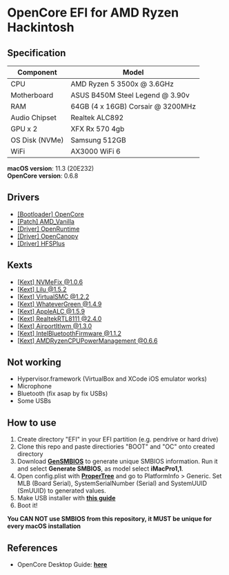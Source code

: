 # OpenCore EFI for AMD Ryzen Hackintosh

## Specification

| **Component**  | **Model**                           |
| -------------- | ----------------------------------- |
| CPU            | AMD Ryzen 5 3500x @ 3.6GHz          |
| Motherboard    | ASUS B450M Steel Legend  @ 3.90v    |
| RAM            | 64GB (4 x 16GB) Corsair @ 3200MHz   |
| Audio Chipset  | Realtek ALC892                      |
| GPU x 2        | XFX Rx 570 4gb                      |
| OS Disk (NVMe) | Samsung 512GB                       |
| WiFi           | AX3000 WiFi 6                       |

**macOS version**: 11.3 (20E232)
<br>
**OpenCore version**: 0.6.8

## Drivers 

- [[Bootloader] OpenCore](https://github.com/acidanthera/OpenCorePkg)
- [[Patch] AMD_Vanilla](https://github.com/AMD-OSX/AMD_Vanilla)
- [[Driver] OpenRuntime](https://github.com/acidanthera/OpenCorePkg)
- [[Driver] OpenCanopy](https://github.com/acidanthera/OpenCorePkg)
- [[Driver] HFSPlus](https://github.com/acidanthera/OcBinaryData/blob/master/Drivers/HfsPlus.efi)

## Kexts
- [[Kext] NVMeFix @1.0.6](https://github.com/acidanthera/NVMeFix)
- [[Kext] Lilu @1.5.2](https://github.com/acidanthera/Lilu)
- [[Kext] VirtualSMC @1.2.2](https://github.com/acidanthera/VirtualSMC)
- [[Kext] WhateverGreen @1.4.9](https://github.com/acidanthera/WhateverGreen)
- [[Kext] AppleALC @1.5.9](https://github.com/acidanthera/AppleALC)
- [[Kext] RealtekRTL8111 @2.4.0](https://github.com/Mieze/RTL8111_driver_for_OS_X/releases)
- [[Kext] AirportItlwm @1.3.0](https://github.com/OpenIntelWireless/itlwm)
- [[Kext] IntelBluetoothFirmware @1.1.2](https://github.com/OpenIntelWireless/IntelBluetoothFirmware)
- [[Kext] AMDRyzenCPUPowerManagement @0.6.6](https://github.com/trulyspinach/SMCAMDProcessor)


## Not working

- Hypervisor.framework (VirtualBox and XCode iOS emulator works)
- Microphone 
- Bluetooth (fix asap by fix USBs) 
- Some USBs

## How to use

1. Create directory "EFI" in your EFI partition (e.g. pendrive or hard drive)
2. Clone this repo and paste directiories "BOOT" and "OC" onto created directory
3. Download [**GenSMBIOS**](https://github.com/corpnewt/GenSMBIOS) to generate unique SMBIOS information. Run it and select **Generate SMBIOS**, as model select **iMacPro1,1**.
4. Open config.plist with [**ProperTree**](https://github.com/corpnewt/ProperTree) and go to PlatformInfo > Generic. Set MLB (Board Serial), SystemSerialNumber (Serial) and SystemUUID (SmUUID) to generated values.
5. Make USB installer with [**this guide**](https://dortania.github.io/OpenCore-Desktop-Guide/installer-guide/)
6. Boot it!

**You CAN NOT use SMBIOS from this repository, it MUST be unique for every macOS installation**

## References

- OpenCore Desktop Guide: [**here**](https://dortania.github.io/OpenCore-Install-Guide/)
